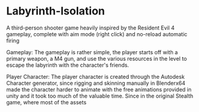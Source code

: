 # Labyrinth-Isolation

A third-person shooter game heavily inspired by the Resident Evil 4 gameplay, complete with aim mode (right click) and no-reload automatic firing

Gameplay:
The gameplay is rather simple, the player starts off with a primary weapon, a M4 gun, and use the various resources in the level to escape
the labyrinth with the character's friends.

Player Character:
The player character is created through the Autodesk Character generator, since rigging and skinning manually in Blenderx64 made the character harder to animate with the free animations provided in unity and it took too much of the valuable time. Since in the original Stealth game, where most of the assets 
